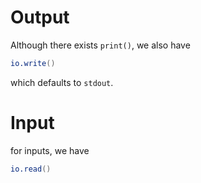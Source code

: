 # Output
Although there exists `print()`, we also have 

```lua
io.write()
```

which defaults to `stdout`.

# Input
for inputs, we have 

```lua
io.read()
```
